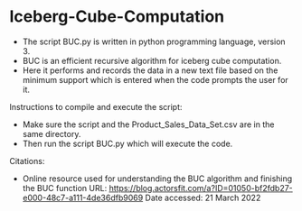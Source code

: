 # Iceberg-Cube-Computation

* The script BUC.py is written in python programming language, version 3. 
* BUC is an efficient recursive algorithm for iceberg cube computation.
* Here it performs and records the data in a new text file based on the minimum support which is entered when the code prompts the user for it.

Instructions to compile and execute the script:
* Make sure the script and the Product_Sales_Data_Set.csv are in the same directory.
* Then run the script BUC.py which will execute the code.

Citations:
* Online resource used for understanding the BUC algorithm and finishing the BUC function
URL: https://blog.actorsfit.com/a?ID=01050-bf2fdb27-e000-48c7-a111-4de36dfb9069
Date accessed: 21 March 2022
